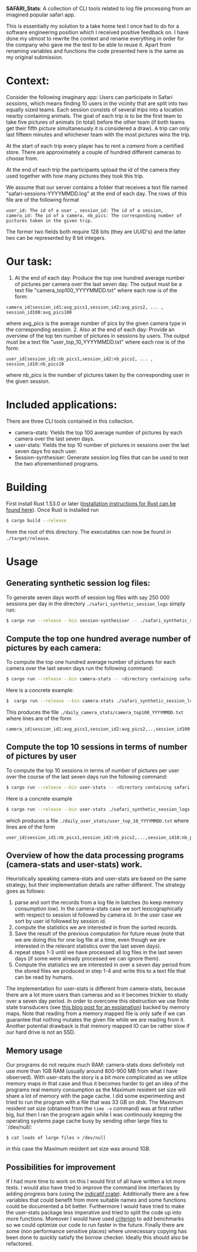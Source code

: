 **SAFARI_Stats**: A collection of CLI tools related to log file processing from an imagined popular safari app.

This is essentially my solution to a take home test I once had to do for a software engineering position which I received positive feedback on. I have done my utmost to rewrite the context and rename everything in order for the company who gave me the test to be able to reuse it. Apart from renaming variables and functions the code presented here is the same as my original submission. 

# Context:
Consider the following imaginary app: Users can participate in Safari *sessions*, which means finding 10 users in the vicinity that are split into two equally sized teams. Each session consists of several *trips* into a location nearby containing animals. The goal of each trip is to be the first team to take five pictures of animals (in total) before the other team (if both teams get their fifth picture simultaneously it is considered a draw). A trip can only last fifteen minutes and whichever team with the most pictures wins the trip. 

At the start of each trip every player has to rent a *camera* from a certified store. There are approximately a couple of hundred different cameras to choose from. 

At the end of each trip the participants upload the id of the camera they used together with how many pictures they took this trip. 

We assume that our server contains a folder that receives a text file named "safari-sessions-YYYYMMDD.log" at the end of each day. The rows of this file are of the following format 
```
user_id: The id of a user , session_id: The id of a session, camera_id: The id of a camera, nb_pics: The corresponding number of pictures taken in the given trip.
```
The former two fields both require 128 bits (they are UUID's) and the latter two can be represented by 8 bit integers. 

# Our task: 
1. At the end of each day: Produce the top one hundred average number of pictures per camera over the last seven day. 
The output must be a text file "camera_top100_YYYYMMDD.txt" where each row is of the form:
```
camera_id|session_id1:avg_pics1,session_id2:avg_pics2, ... , session_id100:avg_pics100
```
where avg_pics is the average number of pics by the given camera type in the corresponding session. 
2. Also at the end of each day: Provide an overview of the top ten number of pictures in sessions by users. 
The output must be a text file "user_top_10_YYYYMMDD.txt" where each row is of the form: 
```
user_id|session_id1:nb_pics1,session_id2:nb_pics2, ... , session_id10:nb_pics10
``` 
where nb_pics is the number of pictures taken by the corresponding user in the given session. 



# Included applications: 
There are three CLI tools contained in this collection. 

* camera-stats: Yields the top 100 average number of pictures by each camera over the last seven days. 
* user-stats: Yields the top 10 number of pictures in sessions over the last seven days fro each user. 
* Session-synthesiser: Generate session log files that can be used to test the two aforementioned programs. 

# Building 
First install Rust 1.53.0 or later ([installation instructions for Rust can be found here](https://www.rust-lang.org/learn/get-started)). Once Rust is installed run 
```bash 
$ cargo build --release
```
from the root of this directory. The executables can now be found in `./target/release`.

 # Usage 
 ## Generating synthetic session log files: 
 To generate seven days worth of session log files with say 250 000 sessions per day in the directory `./safari_synthetic_session_logs` simply run: 
 ```bash 
 $ cargo run --release --bin session-synthesiser -- ./safari_synthetic_session_logs --number-of-sessions 250000
 ```

## Compute the top one hundred average number of pictures by each camera:
To compute the top one hundred average number of pictures for each camera over the last seven days run the following command: 
```bash 
$ cargo run --release --bin camera-stats -- <directory containing safari session logs> <directory to store the resulting txt file>
```
Here is a concrete example: 
```bash
$  cargo run --release --bin camera-stats ./safari_synthetic_session_logs ./daily_camera_stats
```
This produces the file `./daily_camera_stats/camera_top100_YYYYMMDD.txt` where lines are of the form 
```
camera_id|session_id1:avg_pics1,session_id2:avg_pics2,..,session_id100:avg_pics100 
```

## Compute the top 10 sessions in terms of number of pictures by user
To compute the top 10 sessions in terms of number of pictures per user over the course of the last seven days run the following command: 
 
```bash
$ cargo run --release --bin user-stats -- <directory containing safari session logs> <directory to store the resulting txt file >
```
Here is a concrete example 
```bash
$ cargo run --release --bin user-stats ./safari_synthetic_session_logs ./daily_user_stats
```
which produces a file `./daily_user_stats/user_top_10_YYYYMMDD.txt` where lines are of the form 
```
user_id|session_id1:nb_pics1,session_id2:nb_pics2,...,session_id10:nb_pics10
```

## Overview of how the data processing programs (camera-stats and user-stats) work. 
Heuristically speaking camera-stats and user-stats are based on the same strategy, but their implementation details are rather different. 
The strategy goes as follows: 
1) parse and sort the records from a log file in batches (to keep memory consumption low). In the camera-stats case we sort lexicographically with respect to session id followed by camera id. In the user case we sort by user id followed by session id. 
2) compute the statistics we are interested in from the sorted records. 
3) Save the result of the previous computation for future reuse (note that we are doing this for one log file at a time, even though we are interested in the relevant statistics over the last seven days). 
4) repeat steps 1-3 until we have processed all log files in the last seven days (if some were already processed we can ignore them). 
5) Compute the statistics we are interested in over a seven day period from the stored files we produced in step 1-4 and write this to a text file that can be read by humans. 

The implementation for user-stats is different from camera-stats, because there are a lot more users than cameras and so it becomes trickier to study 
over a seven day period. In order to overcome this obstruction we use finite state transducers (see [this blog post for an explanation](https://blog.burntsushi.net/transducers/)) backed by memory maps. Note that reading from a memory mapped file is only safe if we can guarantee that nothing mutates the given file while we are reading from it. Another potential drawback is that memory mapped IO can be rather slow if our hard drive is not an SSD. 



## Memory usage 
Our programs do not require much RAM: camera-stats does definitely not use more than 1GB RAM (usually around 800-900 MB from what I have observed). With user-stats the story is a bit more complicated as we utilize memory maps in that case and thus it becomes harder to get an 
idea of the programs real memory consumption as the Maximum resident set size will share a lot of memory with the page cache. I did some experimenting and tried to run the program with a file that was 33 GB on disk. The Maximum resident set size (obtained from the `time -v` command) was at first rather big, but then I ran the program again while I was continously keeping the operating systems page cache busy by 
sending other large files to `/dev/null/: 
```
$ cat loads of large files > /dev/null
```
in this case the Maximum resident set size was around 1GB.  

## Possibilities for improvement 
If I had more time to work on this I would first of all have written a lot more tests. I would also have tried to improve the command line interfaces by adding progress bars (using the [indicatif crate](https://crates.io/crates/indicatif)). Additionally there are a few variables that could benefit from more suitable names and some functions could be documented a bit better. Furthermore I would have tried to make the user-stats package less imperative and tried to split the code up into more functions. Moreover I would have used [criterion](https://crates.io/crates/criterion) to add benchmarks so we could optimize our code to run faster in the future. Finally there are some (non performance sensitive places) where unnecessary copying has been done to quickly satisfy the borrow checker. Ideally this should also be refactored. 



